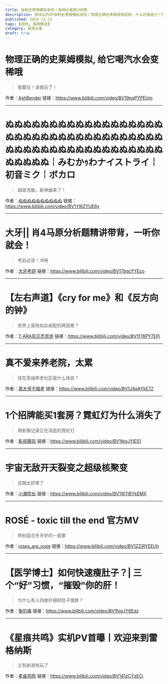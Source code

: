 ```yaml
---
title: 自制史莱姆模拟游戏丨每周必看第299期
description: 游戏业内UP自制史莱姆模拟游戏！物理正确史莱姆游戏机制，什么时候发行？我现在就想玩>>
published: 2024-12-12
tags: [视频, 每周精选]
category: 每周必看
draft: true
---
```


# 物理正确的史莱姆模拟, 给它喝汽水会变稀哦
> 我要玩！该我玩了！

作者：[AshBender](https://space.bilibili.com/101491)
链接：https://www.bilibili.com/video/BV19pqPYPEUm

---

# ぬぬぬぬぬぬぬぬぬぬぬぬぬぬぬぬぬぬぬぬぬぬぬぬぬぬぬぬぬぬぬぬぬぬぬぬぬぬぬぬぬぬぬぬぬぬぬぬぬぬぬぬぬぬぬぬぬぬぬ￤みむかｩわナイストライ￤初音ミク￤ボカロ
> 超级洗脑，新神曲来了！

作者：[ぬぬぬぬぬぬぬぬぬぬ](https://space.bilibili.com/1285606978)
链接：https://www.bilibili.com/video/BV1Y9iZYUE6y

---

# 大牙|| 肖4马原分析题精讲带背，一听你就会！
> 考前必背！冲呀

作者：[大牙考研](https://space.bilibili.com/404761607)
链接：https://www.bilibili.com/video/BV17bqcYYEco

---

# 【左右声道】《cry for me》和《反方向的钟》
> 世界上竟有如此般配的两首歌？

作者：[T-ARA风见杰克逊](https://space.bilibili.com/1994810876)
链接：https://www.bilibili.com/video/BV1f76PY7EPi

---

# 真不爱来养老院，太累
> 住在高端养老社区是什么体验？

作者：[周大爷不服老](https://space.bilibili.com/171191705)
链接：https://www.bilibili.com/video/BV1J4qAYkE7Z

---

# 1个招牌能买1套房？霓虹灯为什么消失了
> 用影像记录正在消逝的霓虹灯

作者：[影视飓风](https://space.bilibili.com/946974)
链接：https://www.bilibili.com/video/BV1tkqJYiES1

---

# 宇宙无敌开天裂变之超级核聚变
> 这期太好笑了

作者：[小潮院长](https://space.bilibili.com/5970160)
链接：https://www.bilibili.com/video/BV1W7iBYkEMX

---

# ROSÉ - toxic till the end 官方MV
> 特别适合冬天听的一首歌

作者：[roses_are_rosie](https://space.bilibili.com/3546802080975058)
链接：https://www.bilibili.com/video/BV1ZZiRYEEUh

---

# 【医学博士】如何快速瘦肚子？| 三个“好”习惯，“摧毁”你的肝！
> 为什么有人四肢纤细却肚子很胖？

作者：[兔叭咯](https://space.bilibili.com/7788379)
链接：https://www.bilibili.com/video/BV1hiqJY6Edz

---

# 《星痕共鸣》实机PV首曝丨欢迎来到雷格纳斯
> 又有新游戏玩了

作者：[星痕共鸣](https://space.bilibili.com/3546744874862955)
链接：https://www.bilibili.com/video/BV141zCYzECj

